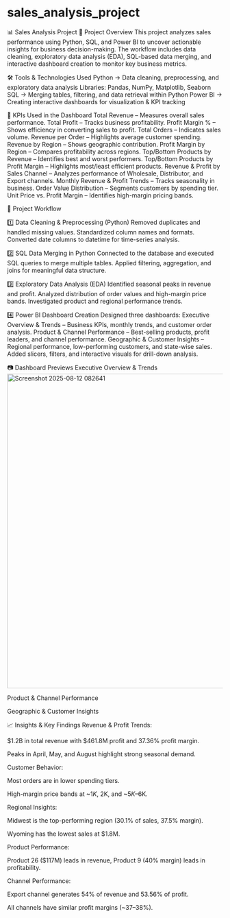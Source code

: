 # sales_analysis_project
📊 Sales Analysis Project
📌 Project Overview
This project analyzes sales performance using Python, SQL, and Power BI to uncover actionable insights for business decision-making.
The workflow includes data cleaning, exploratory data analysis (EDA), SQL-based data merging, and interactive dashboard creation to monitor key business metrics.

🛠 Tools & Technologies Used
Python → Data cleaning, preprocessing, and exploratory data analysis
Libraries: Pandas, NumPy, Matplotlib, Seaborn
SQL → Merging tables, filtering, and data retrieval within Python
Power BI → Creating interactive dashboards for visualization & KPI tracking

🎯 KPIs Used in the Dashboard
Total Revenue – Measures overall sales performance.
Total Profit – Tracks business profitability.
Profit Margin % – Shows efficiency in converting sales to profit.
Total Orders – Indicates sales volume.
Revenue per Order – Highlights average customer spending.
Revenue by Region – Shows geographic contribution.
Profit Margin by Region – Compares profitability across regions.
Top/Bottom Products by Revenue – Identifies best and worst performers.
Top/Bottom Products by Profit Margin – Highlights most/least efficient products.
Revenue & Profit by Sales Channel – Analyzes performance of Wholesale, Distributor, and Export channels.
Monthly Revenue & Profit Trends – Tracks seasonality in business.
Order Value Distribution – Segments customers by spending tier.
Unit Price vs. Profit Margin – Identifies high-margin pricing bands.

🔄 Project Workflow

1️⃣ Data Cleaning & Preprocessing (Python)
Removed duplicates and handled missing values.
Standardized column names and formats.
Converted date columns to datetime for time-series analysis.

2️⃣ SQL Data Merging in Python
Connected to the database and executed SQL queries to merge multiple tables.
Applied filtering, aggregation, and joins for meaningful data structure.

3️⃣ Exploratory Data Analysis (EDA)
Identified seasonal peaks in revenue and profit.
Analyzed distribution of order values and high-margin price bands.
Investigated product and regional performance trends.

4️⃣ Power BI Dashboard Creation
Designed three dashboards:
Executive Overview & Trends – Business KPIs, monthly trends, and customer order analysis.
Product & Channel Performance – Best-selling products, profit leaders, and channel performance.
Geographic & Customer Insights – Regional performance, low-performing customers, and state-wise sales.
Added slicers, filters, and interactive visuals for drill-down analysis.

📷 Dashboard Previews
Executive Overview & Trends
<img width="1318" height="734" alt="Screenshot 2025-08-12 082641" src="https://github.com/user-attachments/assets/7eb585a4-69b7-4adb-94af-0170d28fc1ad" />



Product & Channel Performance

Geographic & Customer Insights

📈 Insights & Key Findings
Revenue & Profit Trends:

$1.2B in total revenue with $461.8M profit and 37.36% profit margin.

Peaks in April, May, and August highlight strong seasonal demand.

Customer Behavior:

Most orders are in lower spending tiers.

High-margin price bands at ~$1K, ~$2K, and ~$5K–$6K.

Regional Insights:

Midwest is the top-performing region (30.1% of sales, 37.5% margin).

Wyoming has the lowest sales at $1.8M.

Product Performance:

Product 26 ($117M) leads in revenue, Product 9 (40% margin) leads in profitability.

Channel Performance:

Export channel generates 54% of revenue and 53.56% of profit.

All channels have similar profit margins (~37–38%).

